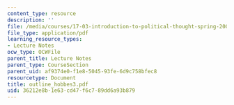 ```yaml
---
content_type: resource
description: ''
file: /media/courses/17-03-introduction-to-political-thought-spring-2004/36212e8b1e63cd47f6c789dd6a93b879_outline_hobbes3.pdf
file_type: application/pdf
learning_resource_types:
- Lecture Notes
ocw_type: OCWFile
parent_title: Lecture Notes
parent_type: CourseSection
parent_uid: af9374e0-f1e8-5045-93fe-6d9c758bfec8
resourcetype: Document
title: outline_hobbes3.pdf
uid: 36212e8b-1e63-cd47-f6c7-89dd6a93b879
---
```


